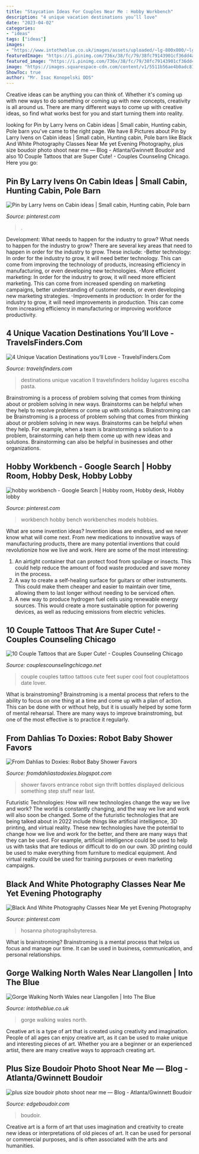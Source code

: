 ```yaml
---
title: "Staycation Ideas For Couples Near Me : Hobby Workbench"
description: "4 unique vacation destinations you’ll love"
date: "2023-04-02"
categories:
- "ideas"
tags: ["ideas"]
images:
- "https://www.intotheblue.co.uk/images/assets/uploaded/~lg-800x800/~lg-crop-WWACAN2.jpg"
featuredImage: "https://i.pinimg.com/736x/38/fc/79/38fc79143901cf36dd4a9f10c3693d30--pole-barns-cabin-ideas.jpg"
featured_image: "https://i.pinimg.com/736x/38/fc/79/38fc79143901cf36dd4a9f10c3693d30--pole-barns-cabin-ideas.jpg"
image: "https://images.squarespace-cdn.com/content/v1/5511b56ae4b0adc81e819260/1600473397126-TDWD7CEGHWXIT177GMNO/ke17ZwdGBToddI8pDm48kFmfxoboNKufWj-55Bgmc-J7gQa3H78H3Y0txjaiv_0fDoOvxcdMmMKkDsyUqMSsMWxHk725yiiHCCLfrh8O1z4YTzHvnKhyp6Da-NYroOW3ZGjoBKy3azqku80C789l0iXS6XmVv7bUJ418E8Yoc1hjuviiiZmrL38w1ymUdqq4JaGeFUxjM-HeS7Oc-SSFcg/Atlanta+Curvy+Plus+Size+Boudoir+(2).jpg"
ShowToc: true
author: "Mr. Isac Konopelski DDS"
---
```



Creative ideas can be anything you can think of. Whether it's coming up with new ways to do something or coming up with new concepts, creativity is all around us. There are many different ways to come up with creative ideas, so find what works best for you and start turning them into reality.

	

		
looking for Pin by Larry Ivens on Cabin ideas | Small cabin, Hunting cabin, Pole barn you've came to the right page. We have 8 Pictures about Pin by Larry Ivens on Cabin ideas | Small cabin, Hunting cabin, Pole barn like Black And White Photography Classes Near Me yet Evening Photography, plus size boudoir photo shoot near me — Blog - Atlanta/Gwinnett Boudoir and also 10 Couple Tattoos that are Super Cute! - Couples Counseling Chicago. Here you go:
		
    
## Pin By Larry Ivens On Cabin Ideas | Small Cabin, Hunting Cabin, Pole Barn

<img loading=lazy src="https://i.pinimg.com/736x/38/fc/79/38fc79143901cf36dd4a9f10c3693d30--pole-barns-cabin-ideas.jpg" onerror="this.onerror=null;this.src='https://tse2.mm.bing.net/th?id=OIP.J19SZKTgms3Lzbrr7F7LcgHaE7&amp;pid=15.1';" alt="Pin by Larry Ivens on Cabin ideas | Small cabin, Hunting cabin, Pole barn">

_Source: pinterest.com_

>. 

	

Development: What needs to happen for the industry to grow?
What needs to happen for the industry to grow? 
There are several key areas that need to happen in order for the industry to grow. These include: 
-Better technology: In order for the industry to grow, it will need better technology. This can come from improving the technology of products, increasing efficiency in manufacturing, or even developing new technologies. 
-More efficient marketing: In order for the industry to grow, it will need more efficient marketing. This can come from increased spending on marketing campaigns, better understanding of customer needs, or even developing new marketing strategies. 
-Improvements in production: In order for the industry to grow, it will need improvements in production. This can come from increasing efficiency in manufacturing or improving workforce productivity.

    
## 4 Unique Vacation Destinations You’ll Love - TravelsFinders.Com

<img loading=lazy src="http://travelsfinders.com/wp-content/uploads/2017/03/4-unique-vacation-destinations-youll-love_26.jpg" onerror="this.onerror=null;this.src='https://tse4.mm.bing.net/th?id=OIP.E2CuqbiC6lT2peNwHPm8tQHaON&amp;pid=15.1';" alt="4 Unique Vacation Destinations you’ll Love - TravelsFinders.Com">

_Source: travelsfinders.com_

>destinations unique vacation ll travelsfinders holiday lugares escolha pasta. 

	

Brainstroming is a process of problem solving that comes from thinking about or problem solving in new ways. Brainstorms can be helpful when they help to resolve problems or come up with solutions. Brainstroming can be
Brainstroming is a process of problem solving that comes from thinking about or problem solving in new ways. Brainstorms can be helpful when they help. For example, when a team is brainstorming a solution to a problem, brainstorming can help them come up with new ideas and solutions. Brainstorming can also be helpful in businesses and other organizations.

    
## Hobby Workbench - Google Search | Hobby Room, Hobby Desk, Hobby Lobby

<img loading=lazy src="https://i.pinimg.com/originals/14/fd/dd/14fddd72db3cc6959f61a7be8c79d96a.jpg" onerror="this.onerror=null;this.src='https://tse3.mm.bing.net/th?id=OIP.ErE-SonnQGqC6e9kHnee1AHaE8&amp;pid=15.1';" alt="hobby workbench - Google Search | Hobby room, Hobby desk, Hobby lobby">

_Source: pinterest.com_

>workbench hobby bench workbenches models hobbies. 

	

What are some invention ideas?
Invention ideas are endless, and we never know what will come next. From new medications to innovative ways of manufacturing products, there are many potential inventions that could revolutionize how we live and work. Here are some of the most interesting: 
1. An airtight container that can protect food from spoilage or insects. This could help reduce the amount of food waste produced and save money in the process. 
2. A way to create a self-healing surface for guitars or other instruments. This could make them cheaper and easier to maintain over time, allowing them to last longer without needing to be serviced often. 
3. A new way to produce hydrogen fuel cells using renewable energy sources. This would create a more sustainable option for powering devices, as well as reducing emissions from electric vehicles. 

    
## 10 Couple Tattoos That Are Super Cute! - Couples Counseling Chicago

<img loading=lazy src="https://www.couplescounselingchicago.net/wp-content/uploads/2014/10/couples-tattos-7-feet.jpg" onerror="this.onerror=null;this.src='https://tse1.mm.bing.net/th?id=OIP.NmLje7jd8NUwM1RK4qEY1wHaHd&amp;pid=15.1';" alt="10 Couple Tattoos that are Super Cute! - Couples Counseling Chicago">

_Source: couplescounselingchicago.net_

>couple couples tattoo tattoos cute feet super cool foot coupletattoos date lover. 

	

What is brainstroming? Brainstroming is a mental process that refers to the ability to focus on one thing at a time and come up with a plan of action. This can be done with or without help, but it is usually helped by some form of mental rehearsal. There are many ways to improve brainstroming, but one of the most effective is to practice it regularly.

    
## From Dahlias To Doxies: Robot Baby Shower Favors

<img loading=lazy src="https://1.bp.blogspot.com/-pmocE_dT2y4/TpYf3a7LeAI/AAAAAAAAALg/c5NJTJ-I-Os/s1600/RiotShower-30.jpg" onerror="this.onerror=null;this.src='https://tse2.mm.bing.net/th?id=OIP.B__YjJLUffuBl8IRYfWSfgHaLG&amp;pid=15.1';" alt="From Dahlias to Doxies: Robot Baby Shower Favors">

_Source: fromdahliastodoxies.blogspot.com_

>shower favors entrance robot sign thrift bottles displayed delicious something step stuff near last. 

	

Futuristic Technologies: How will new technologies change the way we live and work?
The world is constantly changing, and the way we live and work will also soon be changed. Some of the futuristic technologies that are being talked about in 2022 include things like artificial intelligence, 3D printing, and virtual reality. These new technologies have the potential to change how we live and work for the better, and there are many ways that they can be used. For example, artificial intelligence could be used to help us with tasks that are tedious or difficult to do on our own. 3D printing could be used to make everything from furniture to medical equipment. And virtual reality could be used for training purposes or even marketing campaigns.

    
## Black And White Photography Classes Near Me Yet Evening Photography

<img loading=lazy src="https://i.pinimg.com/736x/56/78/02/5678023672ca384edbfe558160673ff3.jpg" onerror="this.onerror=null;this.src='https://tse4.mm.bing.net/th?id=OIP.YIasjqcAIT5gSlyowVTC1AHaLO&amp;pid=15.1';" alt="Black And White Photography Classes Near Me yet Evening Photography">

_Source: pinterest.com_

>hosanna photographsbyteresa. 

	

What is brainstroming? Brainstroming is a mental process that helps us focus and manage our time. It can be used in business, communication, and personal relationships.

    
## Gorge Walking North Wales Near Llangollen | Into The Blue

<img loading=lazy src="https://www.intotheblue.co.uk/images/assets/uploaded/~lg-800x800/~lg-crop-WWACAN2.jpg" onerror="this.onerror=null;this.src='https://tse2.mm.bing.net/th?id=OIP.v2gFOINGDRHk1IEVEK6gdgHaHa&amp;pid=15.1';" alt="Gorge Walking North Wales near Llangollen | Into The Blue">

_Source: intotheblue.co.uk_

>gorge walking wales north. 

	

Creative art is a type of art that is created using creativity and imagination. People of all ages can enjoy creative art, as it can be used to make unique and interesting pieces of art. Whether you are a beginner or an experienced artist, there are many creative ways to approach creating art.

    
## Plus Size Boudoir Photo Shoot Near Me — Blog - Atlanta/Gwinnett Boudoir

<img loading=lazy src="https://images.squarespace-cdn.com/content/v1/5511b56ae4b0adc81e819260/1600473397126-TDWD7CEGHWXIT177GMNO/ke17ZwdGBToddI8pDm48kFmfxoboNKufWj-55Bgmc-J7gQa3H78H3Y0txjaiv_0fDoOvxcdMmMKkDsyUqMSsMWxHk725yiiHCCLfrh8O1z4YTzHvnKhyp6Da-NYroOW3ZGjoBKy3azqku80C789l0iXS6XmVv7bUJ418E8Yoc1hjuviiiZmrL38w1ymUdqq4JaGeFUxjM-HeS7Oc-SSFcg/Atlanta+Curvy+Plus+Size+Boudoir+(2).jpg" onerror="this.onerror=null;this.src='https://tse2.mm.bing.net/th?id=OIP.do56LKzjiN-BR_blO2REsAHaE8&amp;pid=15.1';" alt="plus size boudoir photo shoot near me — Blog - Atlanta/Gwinnett Boudoir">

_Source: edgeboudoir.com_

>boudoir. 

	

Creative art is a form of art that uses imagination and creativity to create new ideas or interpretations of old pieces of art. It can be used for personal or commercial purposes, and is often associated with the arts and humanities.

